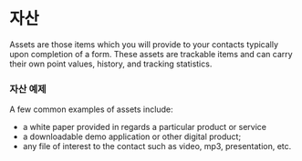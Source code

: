 # 자산

Assets are those items which you will provide to your contacts typically upon completion of a form. These assets are trackable items and can carry their own point values, history, and tracking statistics.

### 자산 예제

A few common examples of assets include:
* a white paper provided in regards a particular product or service
* a downloadable demo application or other digital product; 
* any file of interest to the contact such as video, mp3, presentation, etc.
